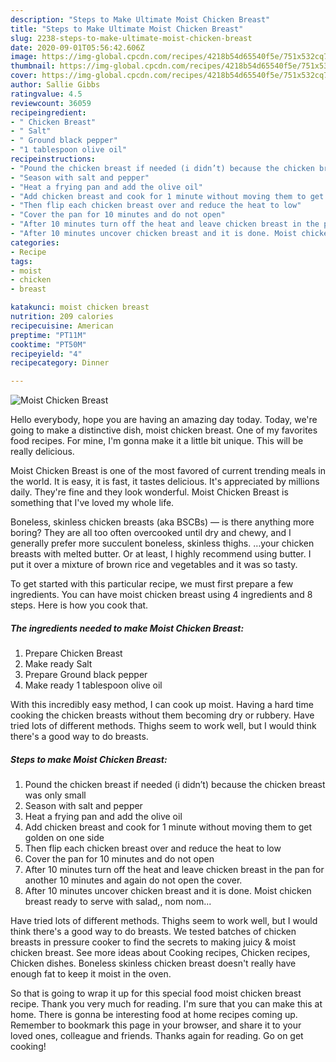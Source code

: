 ```yaml
---
description: "Steps to Make Ultimate Moist Chicken Breast"
title: "Steps to Make Ultimate Moist Chicken Breast"
slug: 2238-steps-to-make-ultimate-moist-chicken-breast
date: 2020-09-01T05:56:42.606Z
image: https://img-global.cpcdn.com/recipes/4218b54d65540f5e/751x532cq70/moist-chicken-breast-recipe-main-photo.jpg
thumbnail: https://img-global.cpcdn.com/recipes/4218b54d65540f5e/751x532cq70/moist-chicken-breast-recipe-main-photo.jpg
cover: https://img-global.cpcdn.com/recipes/4218b54d65540f5e/751x532cq70/moist-chicken-breast-recipe-main-photo.jpg
author: Sallie Gibbs
ratingvalue: 4.5
reviewcount: 36059
recipeingredient:
- " Chicken Breast"
- " Salt"
- " Ground black pepper"
- "1 tablespoon olive oil"
recipeinstructions:
- "Pound the chicken breast if needed (i didn’t) because the chicken breast was only small"
- "Season with salt and pepper"
- "Heat a frying pan and add the olive oil"
- "Add chicken breast and cook for 1 minute without moving them to get golden on one side"
- "Then flip each chicken breast over and reduce the heat to low"
- "Cover the pan for 10 minutes and do not open"
- "After 10 minutes turn off the heat and leave chicken breast in the pan for another 10 minutes and again do not open the cover."
- "After 10 minutes uncover chicken breast and it is done. Moist chicken breast ready to serve with salad,, nom nom..."
categories:
- Recipe
tags:
- moist
- chicken
- breast

katakunci: moist chicken breast 
nutrition: 209 calories
recipecuisine: American
preptime: "PT11M"
cooktime: "PT50M"
recipeyield: "4"
recipecategory: Dinner

---
```



![Moist Chicken Breast](https://img-global.cpcdn.com/recipes/4218b54d65540f5e/751x532cq70/moist-chicken-breast-recipe-main-photo.jpg)

Hello everybody, hope you are having an amazing day today. Today, we're going to make a distinctive dish, moist chicken breast. One of my favorites food recipes. For mine, I'm gonna make it a little bit unique. This will be really delicious.

Moist Chicken Breast is one of the most favored of current trending meals in the world. It is easy, it is fast, it tastes delicious. It's appreciated by millions daily. They're fine and they look wonderful. Moist Chicken Breast is something that I've loved my whole life.

Boneless, skinless chicken breasts (aka BSCBs) — is there anything more boring? They are all too often overcooked until dry and chewy, and I generally prefer more succulent boneless, skinless thighs. …your chicken breasts with melted butter. Or at least, I highly recommend using butter. I put it over a mixture of brown rice and vegetables and it was so tasty.


To get started with this particular recipe, we must first prepare a few ingredients. You can have moist chicken breast using 4 ingredients and 8 steps. Here is how you cook that.

<!--inarticleads1-->

##### The ingredients needed to make Moist Chicken Breast:

1. Prepare  Chicken Breast
1. Make ready  Salt
1. Prepare  Ground black pepper
1. Make ready 1 tablespoon olive oil


With this incredibly easy method, I can cook up moist. Having a hard time cooking the chicken breasts without them becoming dry or rubbery. Have tried lots of different methods. Thighs seem to work well, but I would think there&#39;s a good way to do breasts. 

<!--inarticleads2-->

##### Steps to make Moist Chicken Breast:

1. Pound the chicken breast if needed (i didn’t) because the chicken breast was only small
1. Season with salt and pepper
1. Heat a frying pan and add the olive oil
1. Add chicken breast and cook for 1 minute without moving them to get golden on one side
1. Then flip each chicken breast over and reduce the heat to low
1. Cover the pan for 10 minutes and do not open
1. After 10 minutes turn off the heat and leave chicken breast in the pan for another 10 minutes and again do not open the cover.
1. After 10 minutes uncover chicken breast and it is done. Moist chicken breast ready to serve with salad,, nom nom...


Have tried lots of different methods. Thighs seem to work well, but I would think there&#39;s a good way to do breasts. We tested batches of chicken breasts in pressure cooker to find the secrets to making juicy &amp; moist chicken breast. See more ideas about Cooking recipes, Chicken recipes, Chicken dishes. Boneless skinless chicken breast doesn&#39;t really have enough fat to keep it moist in the oven. 

So that is going to wrap it up for this special food moist chicken breast recipe. Thank you very much for reading. I'm sure that you can make this at home. There is gonna be interesting food at home recipes coming up. Remember to bookmark this page in your browser, and share it to your loved ones, colleague and friends. Thanks again for reading. Go on get cooking!
